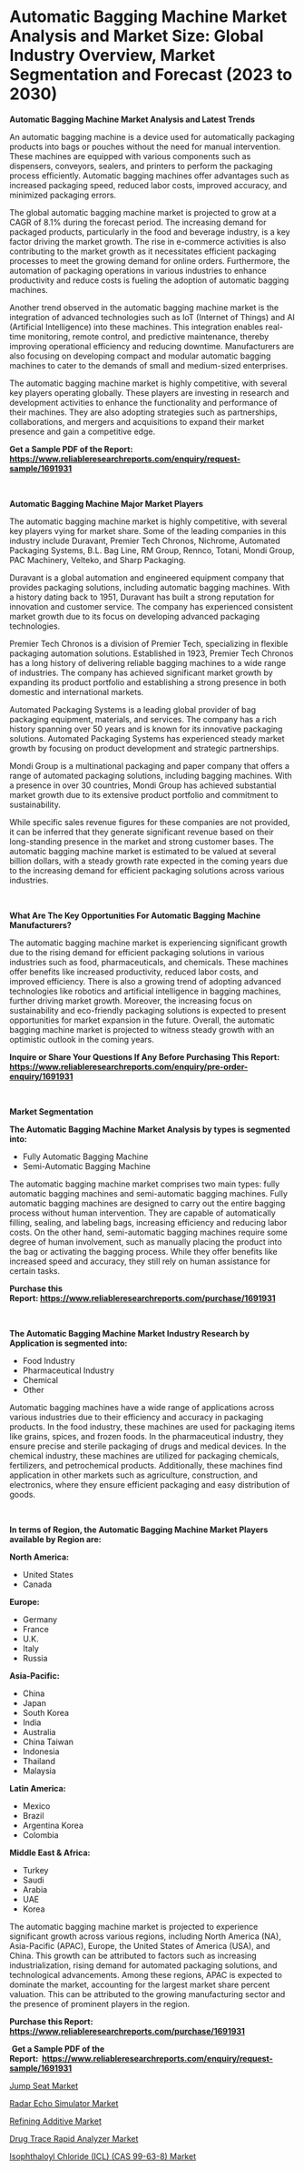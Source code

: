<p><h1>Automatic Bagging Machine Market Analysis and Market Size: Global Industry Overview, Market Segmentation and Forecast (2023 to 2030)</h1></p><p><strong>Automatic Bagging Machine Market Analysis and Latest Trends</strong></p>
<p><p>An automatic bagging machine is a device used for automatically packaging products into bags or pouches without the need for manual intervention. These machines are equipped with various components such as dispensers, conveyors, sealers, and printers to perform the packaging process efficiently. Automatic bagging machines offer advantages such as increased packaging speed, reduced labor costs, improved accuracy, and minimized packaging errors.</p><p>The global automatic bagging machine market is projected to grow at a CAGR of 8.1% during the forecast period. The increasing demand for packaged products, particularly in the food and beverage industry, is a key factor driving the market growth. The rise in e-commerce activities is also contributing to the market growth as it necessitates efficient packaging processes to meet the growing demand for online orders. Furthermore, the automation of packaging operations in various industries to enhance productivity and reduce costs is fueling the adoption of automatic bagging machines.</p><p>Another trend observed in the automatic bagging machine market is the integration of advanced technologies such as IoT (Internet of Things) and AI (Artificial Intelligence) into these machines. This integration enables real-time monitoring, remote control, and predictive maintenance, thereby improving operational efficiency and reducing downtime. Manufacturers are also focusing on developing compact and modular automatic bagging machines to cater to the demands of small and medium-sized enterprises.</p><p>The automatic bagging machine market is highly competitive, with several key players operating globally. These players are investing in research and development activities to enhance the functionality and performance of their machines. They are also adopting strategies such as partnerships, collaborations, and mergers and acquisitions to expand their market presence and gain a competitive edge.</p></p>
<p><strong>Get a Sample PDF of the Report:&nbsp; <a href="https://www.reliableresearchreports.com/enquiry/request-sample/1691931">https://www.reliableresearchreports.com/enquiry/request-sample/1691931</a></strong></p>
<p>&nbsp;</p>
<p><strong>Automatic Bagging Machine Major Market Players</strong></p>
<p><p>The automatic bagging machine market is highly competitive, with several key players vying for market share. Some of the leading companies in this industry include Duravant, Premier Tech Chronos, Nichrome, Automated Packaging Systems, B.L. Bag Line, RM Group, Rennco, Totani, Mondi Group, PAC Machinery, Velteko, and Sharp Packaging. </p><p>Duravant is a global automation and engineered equipment company that provides packaging solutions, including automatic bagging machines. With a history dating back to 1951, Duravant has built a strong reputation for innovation and customer service. The company has experienced consistent market growth due to its focus on developing advanced packaging technologies.</p><p>Premier Tech Chronos is a division of Premier Tech, specializing in flexible packaging automation solutions. Established in 1923, Premier Tech Chronos has a long history of delivering reliable bagging machines to a wide range of industries. The company has achieved significant market growth by expanding its product portfolio and establishing a strong presence in both domestic and international markets.</p><p>Automated Packaging Systems is a leading global provider of bag packaging equipment, materials, and services. The company has a rich history spanning over 50 years and is known for its innovative packaging solutions. Automated Packaging Systems has experienced steady market growth by focusing on product development and strategic partnerships.</p><p>Mondi Group is a multinational packaging and paper company that offers a range of automated packaging solutions, including bagging machines. With a presence in over 30 countries, Mondi Group has achieved substantial market growth due to its extensive product portfolio and commitment to sustainability.</p><p>While specific sales revenue figures for these companies are not provided, it can be inferred that they generate significant revenue based on their long-standing presence in the market and strong customer bases. The automatic bagging machine market is estimated to be valued at several billion dollars, with a steady growth rate expected in the coming years due to the increasing demand for efficient packaging solutions across various industries.</p></p>
<p>&nbsp;</p>
<p><strong>What Are The Key Opportunities For Automatic Bagging Machine Manufacturers?</strong></p>
<p><p>The automatic bagging machine market is experiencing significant growth due to the rising demand for efficient packaging solutions in various industries such as food, pharmaceuticals, and chemicals. These machines offer benefits like increased productivity, reduced labor costs, and improved efficiency. There is also a growing trend of adopting advanced technologies like robotics and artificial intelligence in bagging machines, further driving market growth. Moreover, the increasing focus on sustainability and eco-friendly packaging solutions is expected to present opportunities for market expansion in the future. Overall, the automatic bagging machine market is projected to witness steady growth with an optimistic outlook in the coming years.</p></p>
<p><strong>Inquire or Share Your Questions If Any Before Purchasing This Report: <a href="https://www.reliableresearchreports.com/enquiry/pre-order-enquiry/1691931">https://www.reliableresearchreports.com/enquiry/pre-order-enquiry/1691931</a></strong></p>
<p>&nbsp;</p>
<p><strong>Market Segmentation</strong></p>
<p><strong>The Automatic Bagging Machine Market Analysis by types is segmented into:</strong></p>
<p><ul><li>Fully Automatic Bagging Machine</li><li>Semi-Automatic Bagging Machine</li></ul></p>
<p><p>The automatic bagging machine market comprises two main types: fully automatic bagging machines and semi-automatic bagging machines. Fully automatic bagging machines are designed to carry out the entire bagging process without human intervention. They are capable of automatically filling, sealing, and labeling bags, increasing efficiency and reducing labor costs. On the other hand, semi-automatic bagging machines require some degree of human involvement, such as manually placing the product into the bag or activating the bagging process. While they offer benefits like increased speed and accuracy, they still rely on human assistance for certain tasks.</p></p>
<p><strong>Purchase this Report:&nbsp;<a href="https://www.reliableresearchreports.com/purchase/1691931">https://www.reliableresearchreports.com/purchase/1691931</a></strong></p>
<p>&nbsp;</p>
<p><strong>The Automatic Bagging Machine Market Industry Research by Application is segmented into:</strong></p>
<p><ul><li>Food Industry</li><li>Pharmaceutical Industry</li><li>Chemical</li><li>Other</li></ul></p>
<p><p>Automatic bagging machines have a wide range of applications across various industries due to their efficiency and accuracy in packaging products. In the food industry, these machines are used for packaging items like grains, spices, and frozen foods. In the pharmaceutical industry, they ensure precise and sterile packaging of drugs and medical devices. In the chemical industry, these machines are utilized for packaging chemicals, fertilizers, and petrochemical products. Additionally, these machines find application in other markets such as agriculture, construction, and electronics, where they ensure efficient packaging and easy distribution of goods.</p></p>
<p>&nbsp;</p>
<p><strong>In terms of Region, the Automatic Bagging Machine Market Players available by Region are:</strong></p>
<p>
    <p> <strong> North America: </strong>
        <ul>
            <li>United States</li>
            <li>Canada</li>
        </ul>
        </p> 
    <p> <strong> Europe: </strong>
        <ul>
            <li>Germany</li>
            <li>France</li>
            <li>U.K.</li>
            <li>Italy</li>
            <li>Russia</li>
        </ul>
        </p> 
    <p> <strong> Asia-Pacific: </strong>
        <ul>
            <li>China</li>
            <li>Japan</li>
            <li>South Korea</li>
            <li>India</li>
            <li>Australia</li>
            <li>China Taiwan</li>
            <li>Indonesia</li>
            <li>Thailand</li>
            <li>Malaysia</li>
        </ul>
        </p> 
    <p> <strong> Latin America: </strong>
        <ul>
            <li>Mexico</li>
            <li>Brazil</li>
            <li>Argentina Korea</li>
            <li>Colombia</li>
        </ul>
        </p> 
    <p> <strong> Middle East & Africa: </strong>
        <ul>
            <li>Turkey</li>
            <li>Saudi</li>
            <li>Arabia</li>
            <li>UAE</li>
            <li>Korea</li>
        </ul>
    </p>
    </p>
<p><p>The automatic bagging machine market is projected to experience significant growth across various regions, including North America (NA), Asia-Pacific (APAC), Europe, the United States of America (USA), and China. This growth can be attributed to factors such as increasing industrialization, rising demand for automated packaging solutions, and technological advancements. Among these regions, APAC is expected to dominate the market, accounting for the largest market share percent valuation. This can be attributed to the growing manufacturing sector and the presence of prominent players in the region.</p></p>
<p><strong>Purchase this Report: <a href="https://www.reliableresearchreports.com/purchase/1691931">https://www.reliableresearchreports.com/purchase/1691931</a></strong></p>
<p>&nbsp;<strong>Get a Sample PDF of the Report:&nbsp;&nbsp;<a href="https://www.reliableresearchreports.com/enquiry/request-sample/1691931">https://www.reliableresearchreports.com/enquiry/request-sample/1691931</a></strong></p>
<p><strong></strong></p>
<p><p><a href="https://www.linkedin.com/pulse/jump-seat-market-size-growth-forecast-from-2023-2030-mountfirma-cnnde/">Jump Seat Market</a></p><p><a href="https://medium.com/@kaceyrath/radar-echo-simulator-market-research-report-its-history-and-forecast-2023-to-2030-904b8a3e965b">Radar Echo Simulator Market</a></p><p><a href="https://www.linkedin.com/pulse/refining-additive-market-size-2023-2030-global-industrial-7tqve/">Refining Additive Market</a></p><p><a href="https://medium.com/@theomorar2000/drug-trace-rapid-analyzer-market-exploring-market-share-market-trends-and-future-growth-1fba617ad60d">Drug Trace Rapid Analyzer Market</a></p><p><a href="https://github.com/CliffMedina6/Market-Research-Report-List-1/blob/main/isophthaloyl-chloride-icl-cas-99-63-8-market.md">Isophthaloyl Chloride (ICL) (CAS 99-63-8) Market</a></p></p>